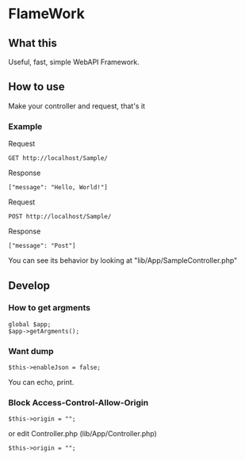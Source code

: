 
# FlameWork

## What this

Useful, fast, simple WebAPI Framework.

## How to use

Make your controller and request, that's it

### Example

Request

    GET http://localhost/Sample/

Response

    ["message": "Hello, World!"]

Request

    POST http://localhost/Sample/

Response

    ["message": "Post"]

You can see its behavior by looking at "lib/App/SampleController.php"

## Develop

### How to get argments

    global $app;
    $app->getArgments();

### Want dump

    $this->enableJson = false;

You can echo, print.

### Block Access-Control-Allow-Origin

    $this->origin = "";

or edit Controller.php (lib/App/Controller.php)

    $this->origin = "";
